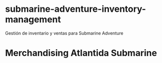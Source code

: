 # submarine-adventure-inventory-management
Gestión de inventario y ventas para Submarine Adventure
# Merchandising Atlantida Submarine

